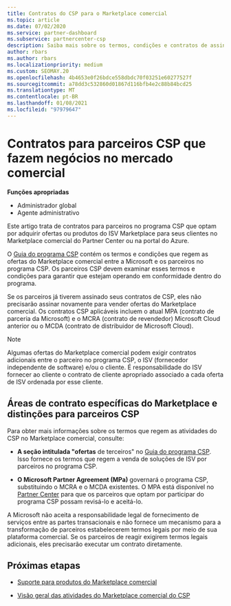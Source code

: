 ```yaml
---
title: Contratos do CSP para o Marketplace comercial
ms.topic: article
ms.date: 07/02/2020
ms.service: partner-dashboard
ms.subservice: partnercenter-csp
description: Saiba mais sobre os termos, condições e contratos de assinaturas para produtos ISV de terceiros adquiridos por parceiros do CSP no mercado comercial.
author: rbars
ms.author: rbars
ms.localizationpriority: medium
ms.custom: SEOMAY.20
ms.openlocfilehash: 4b4653e0f26bdce558dbdc70f03251e60277527f
ms.sourcegitcommit: a78dd3c532860d01867d116bfb4e2c88b84bcd25
ms.translationtype: MT
ms.contentlocale: pt-BR
ms.lasthandoff: 01/08/2021
ms.locfileid: "97979647"
---
```

# <a name="contracts-for-csp-partners-doing-business-in-the-commercial-marketplace"></a>Contratos para parceiros CSP que fazem negócios no mercado comercial


**Funções apropriadas**

- Administrador global
- Agente administrativo

Este artigo trata de contratos para parceiros no programa CSP que optam por adquirir ofertas ou produtos do ISV Marketplace para seus clientes no Marketplace comercial do Partner Center ou na portal do Azure.

O [Guia do programa CSP](https://go.microsoft.com/fwlink/p/?LinkId=617100) contém os termos e condições que regem as ofertas do Marketplace comercial entre a Microsoft e os parceiros no programa CSP. Os parceiros CSP devem examinar esses termos e condições para garantir que estejam operando em conformidade dentro do programa.  

Se os parceiros já tiverem assinado seus contratos de CSP, eles não precisarão assinar novamente para vender ofertas do Marketplace comercial. Os contratos CSP aplicáveis incluem o atual MPA (contrato de parceria da Microsoft) e o MCRA (contrato de revendedor) Microsoft Cloud anterior ou o MCDA (contrato de distribuidor de Microsoft Cloud).

>[!NOTE]
> Algumas ofertas do Marketplace comercial podem exigir contratos adicionais entre o parceiro no programa CSP, o ISV (fornecedor independente de software) e/ou o cliente. É responsabilidade do ISV fornecer ao cliente o contrato de cliente apropriado associado a cada oferta de ISV ordenada por esse cliente.

## <a name="specific-marketplace-contract-areas-and-distinctions-for-csp-partners"></a>Áreas de contrato específicas do Marketplace e distinções para parceiros CSP

Para obter mais informações sobre os termos que regem as atividades do CSP no Marketplace comercial, consulte:

- **A seção intitulada "ofertas** de terceiros" no [Guia do programa CSP](https://go.microsoft.com/fwlink/p/?LinkId=617100). Isso fornece os termos que regem a venda de soluções de ISV por parceiros no programa CSP.

- **O Microsoft Partner Agreement (MPa)** governará o programa CSP, substituindo o MCRA e o MCDA existentes. O MPA está disponível no [Partner Center](https://partner.microsoft.com/pcv/dashboard/overview) para que os parceiros que optam por participar do programa CSP possam revisá-lo e aceitá-lo.
  
A Microsoft não aceita a responsabilidade legal de fornecimento de serviços entre as partes transacionais e não fornece um mecanismo para a transformação de parceiros estabelecerem termos legais por meio de sua plataforma comercial. Se os parceiros de reagir exigirem termos legais adicionais, eles precisarão executar um contrato diretamente.

## <a name="next-steps"></a>Próximas etapas

- [Suporte para produtos do Marketplace comercial](csp-commercial-marketplace-support.md)

- [Visão geral das atividades do Marketplace comercial do CSP](csp-commercial-marketplace-overview.md)
